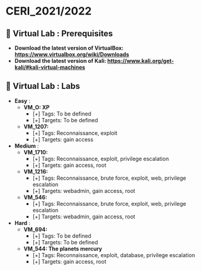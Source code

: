 # CERI_2021/2022

## 📢 Virtual Lab : Prerequisites

* **Download the latest version of VirtualBox: https://www.virtualbox.org/wiki/Downloads**
* **Download the latest version of Kali: https://www.kali.org/get-kali/#kali-virtual-machines**

## 📢 Virtual Lab : Labs
* **Easy** :
    * **VM_O: XP**
        - [+] Tags: To be defined
        - [+] Targets: To be defined
    * **VM_1207:**
        - [+] Tags: Reconnaissance, exploit
        - [+] Targets: gain access
* **Medium** :      
    * **VM_1710:**
        - [+] Tags: Reconnaissance, exploit, privilege escalation
        - [+] Targets: gain access, root
    * **VM_1216:**
        - [+] Tags: Reconnaissance, brute force, exploit, web, privilege escalation
        - [+] Targets: webadmin, gain access, root
    * **VM_546:**
        - [+] Tags: Reconnaissance, brute force, exploit, web, privilege escalation
        - [+] Targets: webadmin, gain access, root
* **Hard** :
    * **VM_694:**
        - [+] Tags: To be defined
        - [+] Targets: To be defined
    * **VM_544: The planets mercury**
        - [+] Tags: Reconnaissance, exploit, database, privilege escalation
        - [+] Targets: gain access, root
